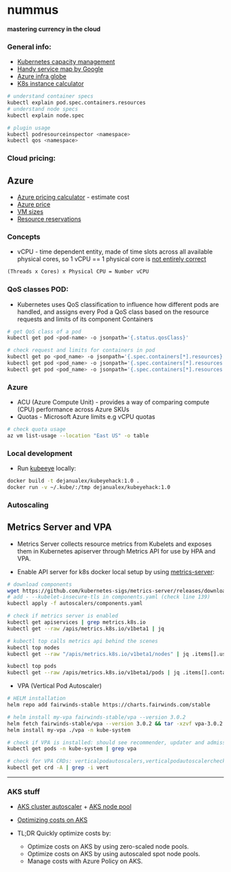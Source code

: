 # nummus
**mastering currency in the cloud**

### General info:

* [Kubernetes capacity management](https://faun.pub/kubernetes-capacity-management-resources-and-metrics-d449d65955cb)
* [Handy service map by Google](https://cloud.google.com/blog/topics/developers-practitioners/handy-new-google-cloud-aws-and-azure-product-map)
* [Azure infra globe](https://datacenters.microsoft.com/globe/explore)
* [K8s instance calculator](https://learnk8s.io/kubernetes-instance-calculator)

```bash
# understand container specs
kubectl explain pod.spec.containers.resources
# understand node specs
kubectl explain node.spec

# plugin usage
kubectl podresourceinspector <namespace>
kubectl qos <namespace>
```
### Cloud pricing:

## Azure
* [Azure pricing calculator](https://azure.microsoft.com/en-us/pricing/calculator/) - estimate cost
* [Azure price](https://azureprice.net/)
* [VM sizes](https://learn.microsoft.com/en-us/azure/virtual-machines/sizes-b-series-burstable)
* [Resource reservations](https://learn.microsoft.com/en-us/azure/aks/concepts-clusters-workloads#resource-reservations)


### Concepts

* vCPU - time dependent entity, made of time slots across all available physical cores, so 1 vCPU == 1 physical core is [not entirely correct](https://www.datacenters.com/news/what-is-a-vcpu-and-how-do-you-calculate-vcpu-to-cpu)
```latex
(Threads x Cores) x Physical CPU = Number vCPU
```

### QoS classes POD:

* Kubernetes uses QoS classification to influence how different pods are handled, and assigns every Pod a QoS class based on the resource requests and limits of its component Containers
```bash
# get QoS class of a pod
kubectl get pod <pod-name> -o jsonpath='{.status.qosClass}'

# check request and limits for containers in pod
kubectl get po <pod_name> -o jsonpath='{.spec.containers[*].resources}'
kubectl get pod <pod_name> -o jsonpath='{.spec.containers[*].resources.limits}'
kubectl get pod <pod_name> -o jsonpath='{.spec.containers[*].resources.requests}'
```

### Azure
* ACU (Azure Compute Unit) - provides a way of comparing compute (CPU) performance across Azure SKUs
* Quotas - Microsoft Azure limits e.g  vCPU quotas
```bash
# check quota usage
az vm list-usage --location "East US" -o table
```

### Local development

* Run [kubeeye](https://github.com/kubesphere/kubeeye) locally:
```bash
docker build -t dejanualex/kubeyehack:1.0 .
docker run -v ~/.kube/:/tmp dejanualex/kubeyehack:1.0
```

### Autoscaling

## Metrics Server and VPA

* Metrics Server collects resource metrics from Kubelets and exposes them in Kubernetes apiserver through Metrics API for use by HPA and VPA.

* Enable API server for k8s docker local setup by using [metrics-server](https://github.com/kubernetes-sigs/metrics-server):
```bash
# download components
wget https://github.com/kubernetes-sigs/metrics-server/releases/download/v0.6.4/components.yaml
# add - --kubelet-insecure-tls in components.yaml (check line 139)
kubectl apply -f autoscalers/components.yaml

# check if metrics server is enabled
kubectl get apiservices | grep metrics.k8s.io
kubectl get --raw /apis/metrics.k8s.io/v1beta1 | jq

# kubectl top calls metrics api behind the scenes
kubectl top nodes
kubectl get --raw "/apis/metrics.k8s.io/v1beta1/nodes" | jq .items[].usage

kubectl top pods
kubectl get --raw /apis/metrics.k8s.io/v1beta1/pods | jq .items[].containers[].usage
```

* VPA (Vertical Pod Autoscaler)

```bash
# HELM installation
helm repo add fairwinds-stable https://charts.fairwinds.com/stable

# helm install my-vpa fairwinds-stable/vpa --version 3.0.2 
helm fetch fairwinds-stable/vpa --version 3.0.2 && tar -xzvf vpa-3.0.2.tgz
helm install my-vpa ./vpa -n kube-system

# check if VPA is installed: should see recommender, updater and admission controller
kubectl get pods -n kube-system | grep vpa

# check for VPA CRDs: verticalpodautoscalers,verticalpodautoscalercheckpoints
kubectl get crd -A | grep -i vert

```
--- 

### AKS stuff

* [AKS cluster autoscaler](https://learn.microsoft.com/en-us/azure/aks/cluster-autoscaler?WT.mc_id=Portal-Microsoft_Azure_Expert) + [AKS node pool](https://learn.microsoft.com/en-us/azure/aks/spot-node-pool)
* [Optimizing costs on AKS](https://learn.microsoft.com/en-us/training/modules/aks-optimize-compute-costs/)

* TL;DR Quickly optimize costs by:
    * Optimize costs on AKS by using zero-scaled node pools.
    * Optimize costs on AKS by using autoscaled spot node pools.
    * Manage costs with Azure Policy on AKS.
